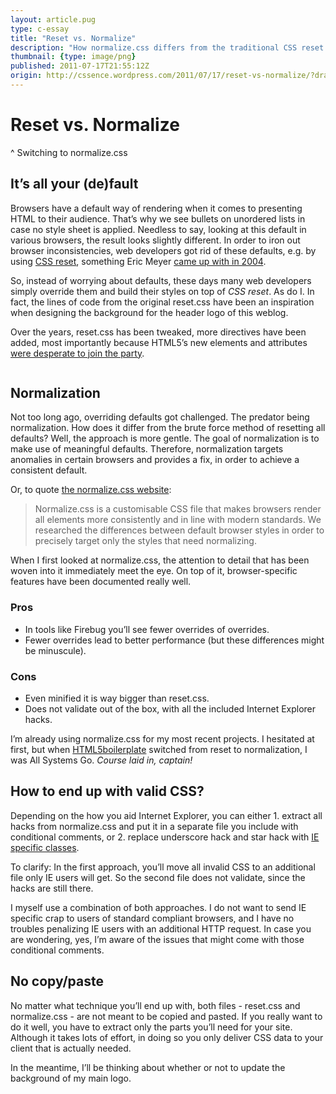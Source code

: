 ```yaml
---
layout: article.pug
type: c-essay
title: "Reset vs. Normalize"
description: "How normalize.css differs from the traditional CSS reset."
thumbnail: {type: image/png}
published: 2011-07-17T21:55:12Z
origin: http://cssence.wordpress.com/2011/07/17/reset-vs-normalize/?draft
---
```


# Reset vs. Normalize
^ Switching to normalize.css

## It’s all your (de)fault

Browsers have a default way of rendering when it comes to presenting HTML to their audience. That’s why we see bullets on unordered lists in case no style sheet is applied. Needless to say, looking at this default in various browsers, the result looks slightly different. In order to iron out browser inconsistencies, web developers got rid of these defaults, e.g. by using [CSS reset](http://developer.yahoo.com/yui/reset/), something Eric Meyer [came up with in 2004](http://meyerweb.com/eric/thoughts/2004/09/15/emreallyem-undoing-htmlcss/).

So, instead of worrying about defaults, these days many web developers simply override them and build their styles on top of _CSS reset_. As do I. In fact, the lines of code from the original reset.css have been an inspiration when designing the background for the header logo of this weblog.

Over the years, reset.css has been tweaked, more directives have been added, most importantly because HTML5’s new elements and attributes [were desperate to join the party](http://html5doctor.com/html-5-reset-stylesheet/).

<p><img src="/2011/reset-vs-normalize/vs.png" alt=""></p>

## Normalization

Not too long ago, overriding defaults got challenged. The predator being normalization. How does it differ from the brute force method of resetting all defaults? Well, the approach is more gentle. The goal of normalization is to make use of meaningful defaults. Therefore, normalization targets anomalies in certain browsers and provides a fix, in order to achieve a consistent default.

Or, to quote [the normalize.css website](http://necolas.github.com/normalize.css/):

> Normalize.css is a customisable CSS file that makes browsers render all elements more consistently and in line with modern standards. We researched the differences between default browser styles in order to precisely target only the styles that need normalizing.

When I first looked at normalize.css, the attention to detail that has been woven into it immediately meet the eye. On top of it, browser-specific features have been documented really well.

### Pros

* In tools like Firebug you’ll see fewer overrides of overrides.
* Fewer overrides lead to better performance (but these differences might be minuscule).

### Cons

* Even minified it is way bigger than reset.css.
* Does not validate out of the box, with all the included Internet Explorer hacks.

I’m already using normalize.css for my most recent projects. I hesitated at first, but when [HTML5boilerplate](http://html5boilerplate.com) switched from reset to normalization, I was All Systems Go. _Course laid in, captain!_

## How to end up with valid CSS?

Depending on the how you aid Internet Explorer, you can either 1. extract all hacks from normalize.css and put it in a separate file you include with conditional comments, or 2. replace underscore hack and star hack with [IE specific classes](/2011/farewell-css-hacks/).

To clarify: In the first approach, you’ll move all invalid CSS to an additional file only IE users will get. So the second file does not validate, since the hacks are still there.

I myself use a combination of both approaches. I do not want to send IE specific crap to users of standard compliant browsers, and I have no troubles penalizing IE users with an additional HTTP request. In case you are wondering, yes, I’m aware of the issues that might come with those conditional comments.

## No copy/paste

No matter what technique you’ll end up with, both files - reset.css and normalize.css - are not meant to be copied and pasted. If you really want to do it well, you have to extract only the parts you’ll need for your site. Although it takes lots of effort, in doing so you only deliver CSS data to your client that is actually needed.

In the meantime, I’ll be thinking about whether or not to update the background of my main logo.
